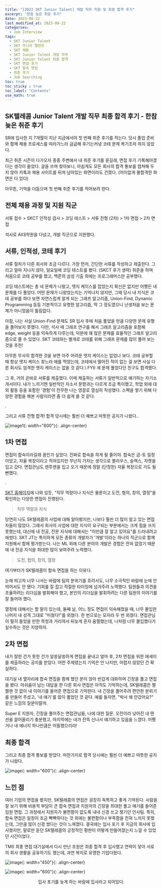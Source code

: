 ```yaml
---
title: "[2022 SKT Junior Talent] 개발 직무 지원 및 최종 합격 후기"
excerpt: "한참 늦은 취준 후기"
date: 2023-08-22
last_modified_at: 2023-08-22
categories: 
  - Job Interview
tags: 
  - SKT Junior Talent
  - SKT 주니어 탤런트
  - SKT 채용
  - SKT Junior Talent 개발 직무
  - SKT Junior Talent 최종 합격
  - SKT 면접 후기
  - SKT 합숙 면접
  - 취준 후기
  - Job Searching
toc: true
toc_sticky : true
toc_label: "Contents"
use_math: true
---
```


## SK텔레콤 Junior Talent 개발 직무 최종 합격 후기 - 한참 늦은 취준 후기

SR에 입사한 지 7개월이 지난 지금에서야 첫 번째 취준 후기를 적는다.
당시 졸업 준비와 함께 채용 프로세스를 따라가느라 급급해 후기는커녕 코테 문제 복기조차 하지 않았다.

최근 취준 시즌이 다가오자 종종 주변에서 내 취준 후기를 묻길래, 면접 후기 기록해야겠다는 생각이 들었다.
글을 쓰며 찾아보니, 아쉽게도 모든 회사의 합격 통보를 캡쳐해 두지 않아 카톡과 채용 사이트를 뒤져 남아있는 화면이라도 건졌다. (어이없게 불합격한 화면은 다 있다)

아무튼, 기억을 더듬으며 첫 번째 취준 후기를 적어보려 한다.

## 전체 채용 과정 및 지원 직군
서류 접수 > SKCT 인적성 검사 > 코딩 테스트 > 서류 전형 (2차) > 1차 면접 > 2차 면접

석사로 AI대학원을 다녔고, 개발 직군으로 지원했다.

## 서류, 인적성, 코테 후기
서류 절차가 다른 회사와 조금 다르다. 가장 먼저, 간단한 서류를 작성하고 제출한다. 그리고 얼마 지나지 않아, 일요일에 코딩 테스트를 봤다. (SKCT 후기 생략) 
취준을 하며 처음으로 코테 공부를 했고, 백준의 삼성 기출 외에는 프로그래머스만 공부했다.

코딩 테스트에는 총 네 문제가 나왔고, 엣지 케이스를 잡았는지 확신은 없지만 어쨌든 네 문제를 다 풀었다.
어떤 문제가 나왔었는지는 기억나지 않지만, 그때 당시 내 지식은 코테 공부를 하다 보면 자연스럽게 알게 되는 그래프 알고리즘, Union-Find, Dynamic Programming 등등 기본적이고 유명한 알고리즘, 딱 그 정도였으니 난생처음 보는 문제가 아니었음이 틀림없다.

아참, 나는 사실 Union-Find 문제도 SR 입사 후에 처음 풀었을 만큼 다양한 문제 유형을 풀어보지 못했다.
다만, 석사 때 그래프 연구를 해서 그래프 알고리즘을 포함해 edge, weight 등을 익숙하게 다루는데, 덕분에 꽤 많은 문제를 효율적인 그래프 알고리즘으로 풀 수 있었다.
SKT 코테와는 별개로 코테를 위해 그래프 문제를 많이 풀어 보는 것을 추천!

아무튼 무사히 합격한 것을 보면 아주 어려운 엣지 케이스는 없었나 보다.
코테 공부할 때 항상 엣지 케이스 찾느라 애를 먹었는데, 코테에서 떨어진 적이 없는 걸 보면 사실 다른 회사도 엄격한 엣지 케이스는 없을 것 같다.\\
FYI) 세 문제 풀었다던 친구도 합격했다.

그 후, 거의 곧바로 서류를 제출했다. 이때 제출하는 서류가 일반적으로 얘기하는 자기소개서이다.
내가 느끼기엔 일반적인 자소서 문항과는 다르게 조금 특이했고, 학업 외에 대외 활동 등을 포함한 '경험'이 전무한 나는 영끌로 열심히 작성했다.
스펙을 쌓기 위해 다양한 경험을 해본 사람이라면 좀 더 쉽게 쓸 것 같다.

.

그리고 서류 전형 합격! 합격 당시에는 훨씬 더 예쁘고 따뜻한 공지가 나왔다..

![image1](https://github.com/hyeonjeong1/hyeonjeong1.github.io/assets/60830095/3b891a55-44a8-4060-a2b2-ee81e6bfddd9){: width="600"}{: .align-center}

## 1차 면접
면접이 합숙이라길래 꿈인가 싶었다. 진짜로 합숙을 하게 될 줄이야.
합숙은 금-토 일정이었고, 자율 복장이라고 적혀있지만 무난히 가자는 생각으로 블라우스, 슬랙스, 자켓을 입고 갔다.
면접관님도 맨투맨을 입고 오기 때문에 정말 (단정한) 자율 복장으로 가도 될 뻔했다.

.

[SKT 홈페이지](https://www.skcareersjournal.com/2752)에 나와 있듯, "직무 역량이나 지식은 물론이고 도전, 협의, 창의, 열정"을 확인하는 다양한 면접이 진행된다.

> 직무 역량과 지식

당연히 나도 SK텔레콤의 사업에 대해 알아봤지만, 나보다 훨씬 더 많이 알고 있는 면접자들이 많았다.
그래서 회사의 사업에 대한 지식이 요구되는 부분에서는 크게 힘을 쓰지 못했는데, 대신에 내 전공, 전문 지식에 대해서는 "이만큼 잘 알고 있어요"를 드러내려고 애썼다.
SKT JT는 특이하게 모든 종류의 개발자가 '개발'이라는 하나의 직군으로 함께 지원해서 함께 평가받는다.
나는 ML 외에 다른 분야의 개발은 경험은 전혀 없었기 때문에 내 전공 지식을 최대한 많이 보여주려 노력했다.

> 도전, 협의, 창의, 열정

여기부터가 SK텔레콤이 합숙 면접을 하는 이유다.

눈에 띄고자 너무 나서는 바람에 팀의 분위기를 흐려서도, 너무 소극적인 바람에 눈에 안 띄어서도 안 됐다.
기회를 잘 잡고 적절한 타이밍에 넘겨주려 노력했다.
팀원들과 의견을 조율하려는 리더십을 발휘해야 했고, 본인의 리더십을 발휘하려는 다른 팀원의 이야기를 잘 들어야 했다.

열정에 대해서는 할 말이 있는데, 둘째 날, 어느 정도 면접이 익숙해졌을 때, 너무 몰입한 나머지 내 성격 그대로 "미쳤다!"를 외쳤다. 한 번으로는 모자라 두 번 외쳤다.
면접관님이 필히 들었을 만한 목청과 거리여서 뒤늦게 혼자 움찔했는데, 나처럼 너무 몰입했다가 실수하는 것은 지양하자.

## 2차 면접
내가 잘한 건가 못한 건가 알쏭달쏭하게 면접을 끝내고 얼마 후, 2차 면접을 위한 에세이를 제출하라는 공지를 받았다.
어떤 주제였는지 기억은 안 나지만, 어렵지 않았던 건 확실하다.

대기실 내 옆자리에 합숙 면접을 함께 했던 분이 앉아 반갑게 대화하며 긴장을 풀고 면접을 봤다.
아쉬움이 남는 대답을 한 다른 회사 면접은 아직도 기억하는데, SK텔레콤은 쩔쩔맨 것 없이 내 이야기를 들어준 면접으로 기억한다.
내 긴장을 풀어주려 편안한 분위기를 만들어 주셨고, '내 얘기'를 많이 풀었던 것 같다.
예를 들자면, "박사 왜 안갔어요?" 같은 느낌의 질문이랄까.

Super E 지원자, 긴장을 풀어주는 면접관님들, 나에 대한 질문.
오전이라 낮아진 내 텐션을 끌어올리기 충분했고, 마지막에는 내가 잔뜩 신나서 얘기하고 있음을 느꼈다.
어쨌거나 내 에너지 하나만큼은 어필했으리라!

## 최종 합격
그리고 최종 합격 통보를 받았다. 마찬가지로 합격 당시에는 훨씬 더 예쁘고 따뜻한 공지가 나왔다.

![image](https://github.com/hyeonjeong1/hyeonjeong1.github.io/assets/60830095/edb488dc-9336-4835-8b5e-67ed2325a47f){: width="600"}{: .align-center}

## 느낀 점

여러 기업의 면접을 봤지만, SK텔레콤의 면접은 굉장히 독특하고 좋게 기억된다.
사람을 잘 보기 위해 비용적 부담이 큰 합숙 면접과 지원자의 긴장을 최대한 풀고 얘기를 들어준 임원 면접.
그 과정에서 지원자가 불편함이 없도록 내내 신경 쓰고 챙기던 인사팀.
특히, 합숙 면접은 일정이 조금 빡빡하다는 것 외에는 불편함이나 부족함을 전혀 느끼지 못했는데, 그만큼 많이 신경 썼다는 것이 느껴졌다.
결국에는 입사 포기 후 지금의 회사에 입사했지만, 말로만 듣던 SK텔레콤의 긍정적인 평판이 어떻게 만들어졌는지 느낄 수 있었던 시간이었다.

TMI) 최종 면접 대기실에서 다시 만난 조원은 최종 합격 후 입사했고 연락이 닿아 서로의 회사 생활을 공유하기도 했는데, 과연 복지로 유명한 기업다웠다. 


![image](https://github.com/hyeonjeong1/hyeonjeong1.github.io/assets/60830095/d4b0a3a7-9520-488d-a678-9a2bc43f8369){: width="450"}{: .align-center}

![image](https://github.com/hyeonjeong1/hyeonjeong1.github.io/assets/60830095/eebbe29d-b4d7-4d1b-9b22-6a1cdf2d84b8){: width="600"}{: .align-center}
<center> 입사 포기를 늦게 하는 바람에 입사라고 되어있다. </center>